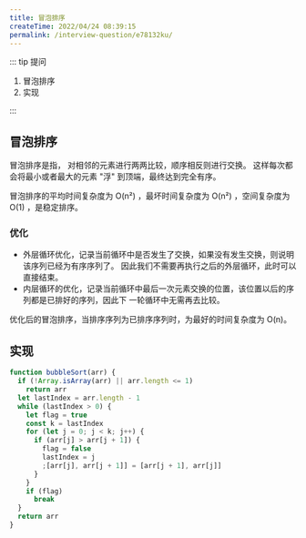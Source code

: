 ```yaml
---
title: 冒泡排序
createTime: 2022/04/24 08:39:15
permalink: /interview-question/e78132ku/
---
```


::: tip 提问

1. 冒泡排序
2. 实现

:::

## 冒泡排序

冒泡排序是指， 对相邻的元素进行两两比较，顺序相反则进行交换。 这样每次都会将最小或者最大的元素 "浮" 到顶端，最终达到完全有序。

冒泡排序的平均时间复杂度为 O(n²) ，最坏时间复杂度为 O(n²) ，空间复杂度为 O(1) ，是稳定排序。

### 优化

- 外层循环优化，记录当前循环中是否发生了交换，如果没有发生交换，则说明该序列已经为有序序列了。 因此我们不需要再执行之后的外层循环，此时可以直接结束。
- 内层循环的优化，记录当前循环中最后一次元素交换的位置，该位置以后的序列都是已排好的序列，因此下 一轮循环中无需再去比较。

优化后的冒泡排序，当排序序列为已排序序列时，为最好的时间复杂度为 O(n)。

## 实现

```js
function bubbleSort(arr) {
  if (!Array.isArray(arr) || arr.length <= 1)
    return arr
  let lastIndex = arr.length - 1
  while (lastIndex > 0) {
    let flag = true
    const k = lastIndex
    for (let j = 0; j < k; j++) {
      if (arr[j] > arr[j + 1]) {
        flag = false
        lastIndex = j
        ;[arr[j], arr[j + 1]] = [arr[j + 1], arr[j]]
      }
    }
    if (flag)
      break
  }
  return arr
}
```
